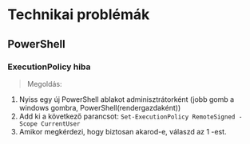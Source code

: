 # Technikai problémák

## PowerShell

### ExecutionPolicy hiba
> Megoldás:
1. Nyiss egy új PowerShell ablakot adminisztrátorként (jobb gomb a windows gombra, PowerShell(rendergazdaként))
1. Add ki a következő parancsot: `Set-ExecutionPolicy RemoteSigned -Scope CurrentUser`
1. Amikor megkérdezi, hogy biztosan akarod-e, válaszd az 1 -est.
